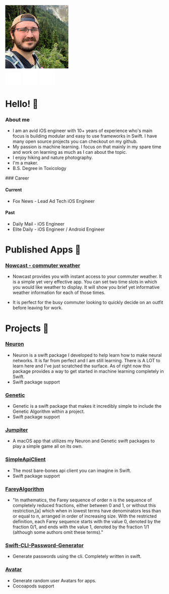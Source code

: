 <link
  rel="stylesheet"
  href="stylesheets/graph.css"
/>

<!-- Prepare a container for your calendar. -->
<script
  src="js/calendar.min.js"
>
</script>

<link type="text/css" rel="stylesheet" href="/stylesheets/main.css" />

<img src="media/profile-sqr.jpg" class="profile" width="200"/>

<div id="logo_stack">
<a href="https://twitter.com/wvabrinskas"><img src="media/twitter.png" class="logo" width="50"/></a>
<a href="https://github.com/wvabrinskas"><img src="media/github.png" class="logo" width="50"/></a>
<a href="https://www.linkedin.com/in/william-vabrinskas-31b307a8"><img src="media/linkedin.png" class="logo" width="50"/></a>

</div>
<div class="calendar"></div>

# Hello! 👋

### About me
- I am an avid iOS engineer with 10+ years of experience who's main focus is building modular and easy to use frameworks in Swift. I have many open source projects you can checkout on my github. 
- My passion is machine learning. I focus on that mainly in my spare time and work on learning as much as I can about the topic. 
- I enjoy hiking and nature photography. 
- I'm a maker.
- B.S. Degree in Toxicology

<script>
    new GitHubCalendar(".calendar", "wvabrinskas", { "responsive": true });
</script>
<p></p>
### Career

#### Current
- Fox News - Lead Ad Tech iOS Engineer  

#### Past
- Daily Mail - iOS Engineer 
- Elite Daily - iOS Engineer / Android Engineer 

# Published Apps 📱

### <a class="custom_link" href="https://apps.apple.com/us/app/nowcast-commuter-weather/id1501885597" > Nowcast - commuter weather</a>
- Nowcast provides you with instant access to your commuter weather. It is a simple yet very effective app. You can set two time slots in which you would like weather to display. It will show you brief yet informative weather information for each of those times.

- It is perfect for the busy commuter looking to quickly decide on an outfit before leaving for work.

# Projects 📝
### <a href="https://github.com/wvabrinskas/Neuron">Neuron</a>
  - Neuron is a swift package I developed to help learn how to make neural networks. It is far from perfect and I am still learning. There is A LOT to learn here and I've just scratched the surface. As of right now this package provides a way to get started in machine learning completely in Swift.
  - Swift package support

### <a href="https://github.com/wvabrinskas/Genetic">Genetic</a>
  - Genetic is a swift package that makes it incredibly simple to include the Genetic Algorithm within a project.
  - Swift package support

### <a href="https://github.com/wvabrinskas/Jumpiter">Jumpiter</a>
  - A macOS app that utilizes my Neuron and Genetic swift packages to play a simple game all on its own.

### <a href="https://github.com/wvabrinskas/SimpleApiClient">SimpleApiClient</a>
  - The most bare-bones api client you can imagine in Swift.
  - Swift package support

### <a href="https://github.com/wvabrinskas/FareyAlgorithm">FareyAlgorithm</a>
  - "In mathematics, the Farey sequence of order n is the sequence of completely reduced fractions, either between 0 and 1, or without this restriction,[a] which when in lowest terms have denominators less than or equal to n, arranged in order of increasing size. With the restricted definition, each Farey sequence starts with the value 0, denoted by the fraction 0/1, and ends with the value 1, denoted by the fraction 1/1 (although some authors omit these terms)."

### <a href="https://github.com/wvabrinskas/Swift-CLI-Password-Generator">Swift-CLI-Password-Generator</a>
  - Generate passwords using the cli. Completely written in swift.

### <a href="https://github.com/wvabrinskas/Avatar">Avatar</a>
  - Generate random user Avatars for apps.
  - Cocoapods support
